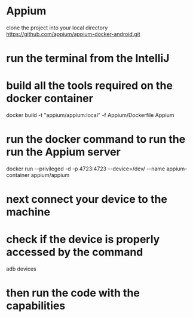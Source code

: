# Appium

clone the project into your local directory https://github.com/appium/appium-docker-android.git

# run the terminal from the IntelliJ 

# build all the tools required on the docker container 
docker build -t "appium/appium:local" -f Appium/Dockerfile Appium
# run the docker command to run the run the Appium server 
docker run --privileged -d -p 4723:4723 --device=/dev/<your-device-id> --name appium-container appium/appium
 
# next connect your device to the machine

# check if the device is properly accessed by the command 

adb devices

# then run the code with the capabilities 


